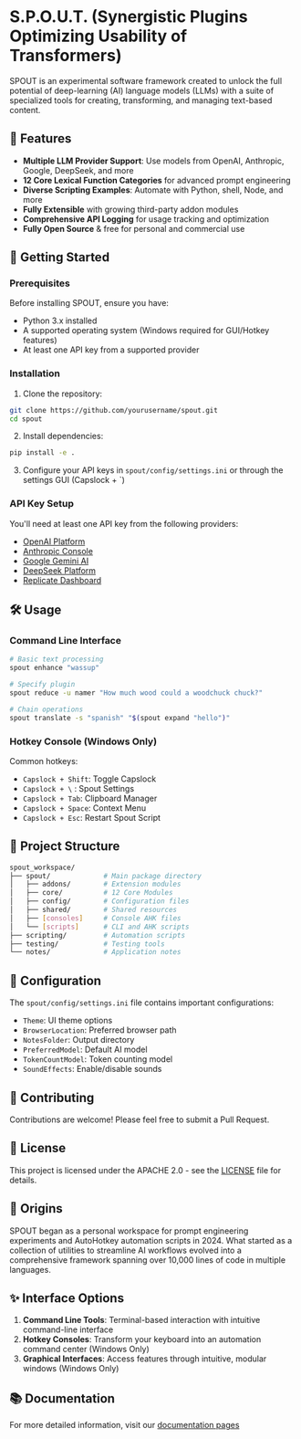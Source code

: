 # S.P.O.U.T. (Synergistic Plugins Optimizing Usability of Transformers)

SPOUT is an experimental software framework created to unlock the full potential of deep-learning (AI) language models (LLMs) with a suite of specialized tools for creating, transforming, and managing text-based content.

## 🌟 Features

- **Multiple LLM Provider Support**: Use models from OpenAI, Anthropic, Google, DeepSeek, and more
- **12 Core Lexical Function Categories** for advanced prompt engineering
- **Diverse Scripting Examples**: Automate with Python, shell, Node, and more
- **Fully Extensible** with growing third-party addon modules
- **Comprehensive API Logging** for usage tracking and optimization
- **Fully Open Source** & free for personal and commercial use

## 🚀 Getting Started

### Prerequisites

Before installing SPOUT, ensure you have:
- Python 3.x installed
- A supported operating system (Windows required for GUI/Hotkey features)
- At least one API key from a supported provider

### Installation

1. Clone the repository:
```bash
git clone https://github.com/yourusername/spout.git
cd spout
```

2. Install dependencies:
```bash
pip install -e .
```

3. Configure your API keys in `spout/config/settings.ini` or through the settings GUI (Capslock + `)

### API Key Setup

You'll need at least one API key from the following providers:
- [OpenAI Platform](https://platform.openai.com/api-keys)
- [Anthropic Console](https://console.anthropic.com/account/keys)
- [Google Gemini AI](https://makersuite.google.com/app/apikey)
- [DeepSeek Platform](https://platform.deepseek.com/api)
- [Replicate Dashboard](https://replicate.com/account/api-tokens)

## 🛠️ Usage

### Command Line Interface
```bash
# Basic text processing
spout enhance "wassup"

# Specify plugin
spout reduce -u namer "How much wood could a woodchuck chuck?"

# Chain operations
spout translate -s "spanish" "$(spout expand "hello")"
```

### Hotkey Console (Windows Only)
Common hotkeys:
- `Capslock + Shift`: Toggle Capslock
- `Capslock + \` : Spout Settings
- `Capslock + Tab`: Clipboard Manager
- `Capslock + Space`: Context Menu
- `Capslock + Esc`: Restart Spout Script

## 📁 Project Structure

```bash
spout_workspace/
├── spout/             # Main package directory
│   ├── addons/        # Extension modules
│   ├── core/          # 12 Core Modules
│   ├── config/        # Configuration files
│   ├── shared/        # Shared resources
│   ├── [consoles]     # Console AHK files
│   └── [scripts]      # CLI and AHK scripts
├── scripting/         # Automation scripts
├── testing/           # Testing tools
└── notes/             # Application notes
```

## 🔧 Configuration

The `spout/config/settings.ini` file contains important configurations:

- `Theme`: UI theme options
- `BrowserLocation`: Preferred browser path
- `NotesFolder`: Output directory
- `PreferredModel`: Default AI model
- `TokenCountModel`: Token counting model
- `SoundEffects`: Enable/disable sounds

## 🤝 Contributing

Contributions are welcome! Please feel free to submit a Pull Request.

## 📝 License

This project is licensed under the APACHE 2.0 - see the [LICENSE](LICENSE) file for details.

## 🌱 Origins

SPOUT began as a personal workspace for prompt engineering experiments and AutoHotkey automation scripts in 2024. What started as a collection of utilities to streamline AI workflows evolved into a comprehensive framework spanning over 10,000 lines of code in multiple languages.

## ✨ Interface Options

1. **Command Line Tools**: Terminal-based interaction with intuitive command-line interface
2. **Hotkey Consoles**: Transform your keyboard into an automation command center (Windows Only)
3. **Graphical Interfaces**: Access features through intuitive, modular windows (Windows Only)

## 📚 Documentation

For more detailed information, visit our [documentation pages](https://spout.dev)